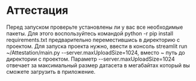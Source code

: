 # Аттестация
Перед запуском проверьте установлены ли у вас все необходимые пакеты.
Для этого воспользуйтесь командой python -r pip install requirements.txt предварительно переместившись в директорию с проектом.
Для запуска проекта нужно, ввести в консоль
streamlit run ~/Attestation/main.py --server.maxUploadSize=1024, вместо ~ путь до директории с проектом.
Параметр --server.maxUploadSize=1024 отвечает за максимальный размер датасета в мегабайтах который вы сможете загрузить в приложение.
